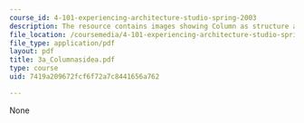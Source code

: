 ```yaml
---
course_id: 4-101-experiencing-architecture-studio-spring-2003
description: The resource contains images showing Column as structure and idea.
file_location: /coursemedia/4-101-experiencing-architecture-studio-spring-2003/7419a209672fcf6f72a7c8441656a762_3a_Columnasidea.pdf
file_type: application/pdf
layout: pdf
title: 3a_Columnasidea.pdf
type: course
uid: 7419a209672fcf6f72a7c8441656a762

---
```

None